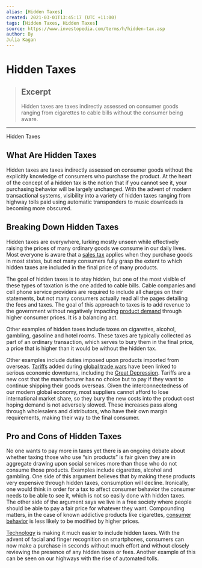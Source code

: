 ```yaml
---
alias: [Hidden Taxes]
created: 2021-03-01T13:45:17 (UTC +11:00)
tags: [Hidden Taxes, Hidden Taxes]
source: https://www.investopedia.com/terms/h/hidden-tax.asp
author: By
Julia Kagan
---
```


# Hidden Taxes

> ## Excerpt
> Hidden taxes are taxes indirectly assessed on consumer goods ranging from cigarettes to cable bills without the consumer being aware.

---

Hidden Taxes
## What Are Hidden Taxes

Hidden taxes are taxes indirectly assessed on consumer goods without the explicitly knowledge of consumers who purchase the product. At the heart of the concept of a hidden tax is the notion that if you cannot see it, your purchasing behavior will be largely unchanged. With the advent of modern transactional systems, visibility into a variety of hidden taxes ranging from highway tolls paid using automatic transponders to music downloads is becoming more obscured.

## Breaking Down Hidden Taxes

Hidden taxes are everywhere, lurking mostly unseen while effectively raising the prices of many ordinary goods we consume in our daily lives. Most everyone is aware that a [sales tax](https://www.investopedia.com/terms/s/salestax.asp) applies when they purchase goods in most states, but not many consumers fully grasp the extent to which hidden taxes are included in the final price of many products.

The goal of hidden taxes is to stay hidden, but one of the most visible of these types of taxation is the one added to cable bills. Cable companies and cell phone service providers are required to include all charges on their statements, but not many consumers actually read all the pages detailing the fees and taxes. The goal of this approach to taxes is to add revenue to the government without negatively impacting [product demand](https://www.investopedia.com/terms/p/priceelasticity.asp) through higher consumer prices. It is a balancing act.

Other examples of hidden taxes include taxes on cigarettes, alcohol, gambling, gasoline and hotel rooms. These taxes are typically collected as part of an ordinary transaction, which serves to bury them in the final price, a price that is higher than it would be without the hidden tax.

Other examples include duties imposed upon products imported from overseas. [Tariffs](https://www.investopedia.com/terms/t/tariff.asp) added during [global trade wars](https://www.investopedia.com/terms/t/trade-war.asp) have been linked to serious economic downturns, including the [Great Depression](https://www.investopedia.com/terms/g/great_depression.asp). Tariffs are a new cost that the manufacturer has no choice but to pay if they want to continue shipping their goods overseas. Given the interconnectedness of our modern global economy, most suppliers cannot afford to lose international market share, so they bury the new costs into the product cost hoping demand is not adversely slowed. These increases pass along through wholesalers and distributors, who have their own margin requirements, making their way to the final consumer.

## Pro and Cons of Hidden Taxes

No one wants to pay more in taxes yet there is an ongoing debate about whether taxing those who use “sin products” is fair given they are in aggregate drawing upon social services more than those who do not consume those products. Examples include cigarettes, alcohol and gambling. One side of this argument believes that by making these products very expensive through hidden taxes, consumption will decline. Ironically, one would think in order for a tax to affect consumer behavior the consumer needs to be able to see it, which is not so easily done with hidden taxes. The other side of the argument says we live in a free society where people should be able to pay a fair price for whatever they want. Compounding matters, in the case of known addictive products like cigarettes, [consumer behavior](https://www.investopedia.com/terms/c/consumer-theory.asp) is less likely to be modified by higher prices.

[Technology](https://www.investopedia.com/terms/t/technology_sector.asp) is making it much easier to include hidden taxes. With the advent of facial and finger recognition on smartphones, consumers can now make a purchase in seconds without much effort and without closely reviewing the presence of any hidden taxes or fees. Another example of this can be seen on our highways with the rise of automated tolls.
